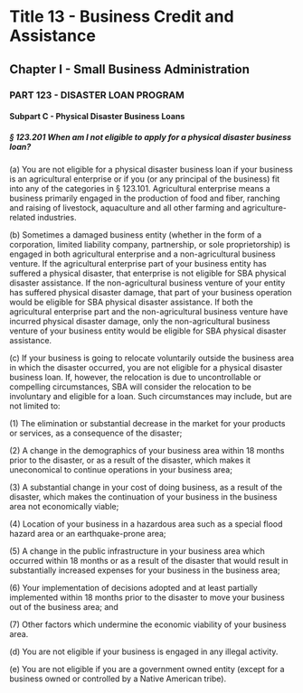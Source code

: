 
# Title 13 - Business Credit and Assistance
## Chapter I - Small Business Administration
### PART 123 - DISASTER LOAN PROGRAM
#### Subpart C - Physical Disaster Business Loans
##### § 123.201 When am I not eligible to apply for a physical disaster business loan?

(a) You are not eligible for a physical disaster business loan if your business is an agricultural enterprise or if you (or any principal of the business) fit into any of the categories in § 123.101. Agricultural enterprise means a business primarily engaged in the production of food and fiber, ranching and raising of livestock, aquaculture and all other farming and agriculture-related industries.

(b) Sometimes a damaged business entity (whether in the form of a corporation, limited liability company, partnership, or sole proprietorship) is engaged in both agricultural enterprise and a non-agricultural business venture. If the agricultural enterprise part of your business entity has suffered a physical disaster, that enterprise is not eligible for SBA physical disaster assistance. If the non-agricultural business venture of your entity has suffered physical disaster damage, that part of your business operation would be eligible for SBA physical disaster assistance. If both the agricultural enterprise part and the non-agricultural business venture have incurred physical disaster damage, only the non-agricultural business venture of your business entity would be eligible for SBA physical disaster assistance.

(c) If your business is going to relocate voluntarily outside the business area in which the disaster occurred, you are not eligible for a physical disaster business loan. If, however, the relocation is due to uncontrollable or compelling circumstances, SBA will consider the relocation to be involuntary and eligible for a loan. Such circumstances may include, but are not limited to:

(1) The elimination or substantial decrease in the market for your products or services, as a consequence of the disaster;

(2) A change in the demographics of your business area within 18 months prior to the disaster, or as a result of the disaster, which makes it uneconomical to continue operations in your business area;

(3) A substantial change in your cost of doing business, as a result of the disaster, which makes the continuation of your business in the business area not economically viable;

(4) Location of your business in a hazardous area such as a special flood hazard area or an earthquake-prone area;

(5) A change in the public infrastructure in your business area which occurred within 18 months or as a result of the disaster that would result in substantially increased expenses for your business in the business area;

(6) Your implementation of decisions adopted and at least partially implemented within 18 months prior to the disaster to move your business out of the business area; and

(7) Other factors which undermine the economic viability of your business area.

(d) You are not eligible if your business is engaged in any illegal activity.

(e) You are not eligible if you are a government owned entity (except for a business owned or controlled by a Native American tribe).

